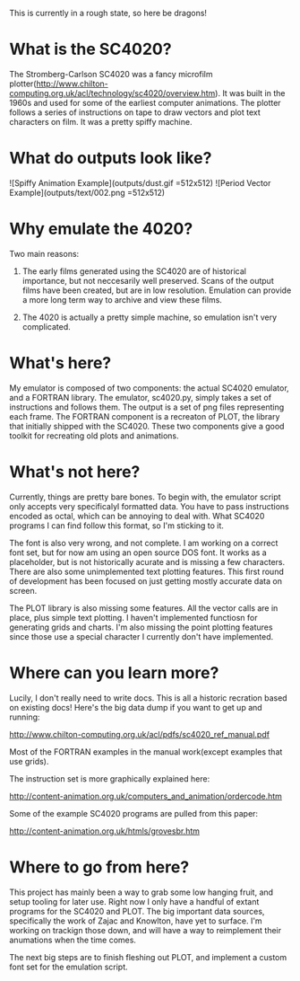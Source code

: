 This is currently in a rough state, so here be dragons!

# What is the SC4020?

The Stromberg-Carlson SC4020 was a fancy microfilm plotter(http://www.chilton-computing.org.uk/acl/technology/sc4020/overview.htm). It was built in the 1960s and used for some of the earliest computer animations. The plotter follows a series of instructions on tape to draw vectors and plot text characters on film. It was a pretty spiffy machine.

# What do outputs look like?

![Spiffy Animation Example](outputs/dust.gif =512x512)
![Period Vector Example](outputs/text/002.png =512x512)

# Why emulate the 4020?

Two main reasons:

1. The early films generated using the SC4020 are of historical importance, but not neccesarily well preserved. Scans of the output films have been created, but are in low resolution. Emulation can provide a more long term way to archive and view these films.

2. The 4020 is actually a pretty simple machine, so emulation isn't very complicated.

# What's here?

My emulator is composed of two components: the actual SC4020 emulator, and a FORTRAN library. The emulator, sc4020.py, simply takes a set of instructions and follows them. The output is a set of png files representing each frame. The FORTRAN component is a recreaton of PLOT, the library that initially shipped with the SC4020. These two components give a good toolkit for recreating old plots and animations.

# What's not here?

Currently, things are pretty bare bones. To begin with, the emulator script only accepts very specificalyl formatted data. You have to pass instructions encoded as octal, which can be annoying to deal with. What SC4020 programs I can find follow this format, so I'm sticking to it.

The font is also very wrong, and not complete. I am working on a correct font set, but for now am using an open source DOS font. It works as a placeholder, but is not historically acurate and is missing a few characters. There are also some unimplemented text plotting features. This first round of development has been focused on just getting mostly accurate data on screen.

The PLOT library is also missing some features. All the vector calls are in place, plus simple text plotting. I haven't implemented functiosn for generating grids and charts. I'm also missing the point plotting features since those use a special character I currently don't have implemented.

# Where can you learn more?

Lucily, I don't really need to write docs. This is all a historic recration based on existing docs! Here's the big data dump if you want to get up and running:

http://www.chilton-computing.org.uk/acl/pdfs/sc4020_ref_manual.pdf

Most of the FORTRAN examples in the manual work(except examples that use grids).

The instruction set is more graphically explained here:

http://content-animation.org.uk/computers_and_animation/ordercode.htm

Some of the example SC4020 programs are pulled from this paper:

http://content-animation.org.uk/htmls/grovesbr.htm

# Where to go from here?

This project has mainly been a way to grab some low hanging fruit, and setup tooling for later use. Right now I only have a handful of extant programs for the SC4020 and PLOT. The big important data sources, specifically the work of Zajac and Knowlton, have yet to surface. I'm working on trackign those down, and will have a way to reimplement their anumations when the time comes.

The next big steps are to finish fleshing out PLOT, and implement a custom font set for the emulation script.